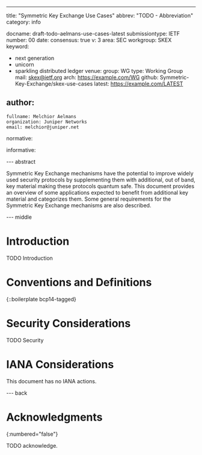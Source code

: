 ---
title: "Symmetric Key Exchange Use Cases"
abbrev: "TODO - Abbreviation"
category: info

docname: draft-todo-aelmans-use-cases-latest
submissiontype: IETF
number: 00
date:
consensus: true
v: 3
area: SEC
workgroup: SKEX
keyword:
 - next generation
 - unicorn
 - sparkling distributed ledger
venue:
  group: WG
  type: Working Group
  mail: skex@ietf.org
  arch: https://example.com/WG
  github: Symmetric-Key-Exchange/skex-use-cases
  latest: https://example.com/LATEST

author:
 -
    fullname: Melchior Aelmans
    organization: Juniper Networks
    email: melchior@juniper.net

normative:

informative:


--- abstract

Symmetric Key Exchange mechanisms have the potential to improve widely used security protocols by supplementing them with additional, out of band, key material making these protocols quantum safe. This document provides an overview of some applications expected to benefit from additional key material and categorizes them. Some general requirements for the Symmetric Key Exchange mechanisms are also described.


--- middle

# Introduction

TODO Introduction


# Conventions and Definitions

{::boilerplate bcp14-tagged}


# Security Considerations

TODO Security


# IANA Considerations

This document has no IANA actions.


--- back

# Acknowledgments
{:numbered="false"}

TODO acknowledge.
